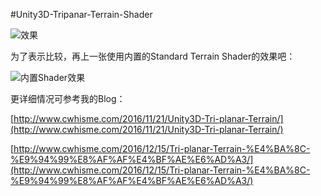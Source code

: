 #Unity3D-Tripanar-Terrain-Shader

![效果](http://7xp0w0.com1.z0.glb.clouddn.com/%5B2016.12.15%5DTriplanar.jpg)

为了表示比较，再上一张使用内置的Standard Terrain Shader的效果吧：

![内置Shader效果](http://7xp0w0.com1.z0.glb.clouddn.com/%5B2016.12.15%5DNoTriplanar.jpg)

更详细情况可参考我的Blog：

[http://www.cwhisme.com/2016/11/21/Unity3D-Tri-planar-Terrain/](http://www.cwhisme.com/2016/11/21/Unity3D-Tri-planar-Terrain/)

[http://www.cwhisme.com/2016/12/15/Tri-planar-Terrain-%E4%BA%8C-%E9%94%99%E8%AF%AF%E4%BF%AE%E6%AD%A3/](http://www.cwhisme.com/2016/12/15/Tri-planar-Terrain-%E4%BA%8C-%E9%94%99%E8%AF%AF%E4%BF%AE%E6%AD%A3/)